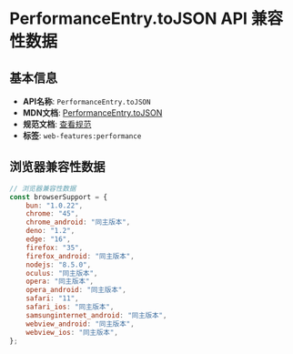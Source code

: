 # PerformanceEntry.toJSON API 兼容性数据

## 基本信息

- **API名称**: `PerformanceEntry.toJSON`
- **MDN文档**: [PerformanceEntry.toJSON](https://developer.mozilla.org/docs/Web/API/PerformanceEntry/toJSON)
- **规范文档**: [查看规范](https://w3c.github.io/performance-timeline/#dom-performanceentry-tojson)
- **标签**: `web-features:performance`

## 浏览器兼容性数据

```javascript
// 浏览器兼容性数据
const browserSupport = {
    bun: "1.0.22",
    chrome: "45",
    chrome_android: "同主版本",
    deno: "1.2",
    edge: "16",
    firefox: "35",
    firefox_android: "同主版本",
    nodejs: "8.5.0",
    oculus: "同主版本",
    opera: "同主版本",
    opera_android: "同主版本",
    safari: "11",
    safari_ios: "同主版本",
    samsunginternet_android: "同主版本",
    webview_android: "同主版本",
    webview_ios: "同主版本",
};

```


